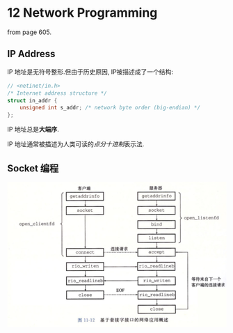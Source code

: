 # 12 Network Programming

from page 605.

## IP Address

IP 地址是无符号整形.但由于历史原因, IP被描述成了一个结构:

```C
// <netinet/in.h>
/* Internet address structure */
struct in_addr {
    unsigned int s_addr; /* network byte order (big-endian) */
};
```

IP 地址总是**大端序**.

IP 地址通常被描述为人类可读的*点分十进制*表示法.

## Socket 编程

![socket编程](/images/socket.jpg)